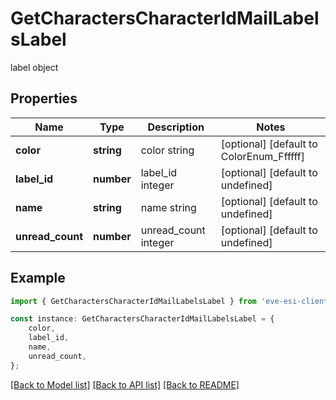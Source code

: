 # GetCharactersCharacterIdMailLabelsLabel

label object

## Properties

Name | Type | Description | Notes
------------ | ------------- | ------------- | -------------
**color** | **string** | color string | [optional] [default to ColorEnum_Ffffff]
**label_id** | **number** | label_id integer | [optional] [default to undefined]
**name** | **string** | name string | [optional] [default to undefined]
**unread_count** | **number** | unread_count integer | [optional] [default to undefined]

## Example

```typescript
import { GetCharactersCharacterIdMailLabelsLabel } from 'eve-esi-client-ts';

const instance: GetCharactersCharacterIdMailLabelsLabel = {
    color,
    label_id,
    name,
    unread_count,
};
```

[[Back to Model list]](../README.md#documentation-for-models) [[Back to API list]](../README.md#documentation-for-api-endpoints) [[Back to README]](../README.md)
